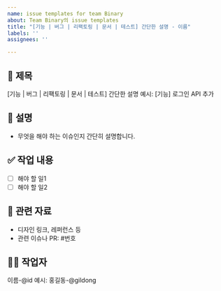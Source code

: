 ```yaml
---
name: issue templates for team Binary
about: Team Binary의 issue templates
title: "[기능 | 버그 | 리팩토링 | 문서 | 테스트] 간단한 설명 - 이름"
labels: ''
assignees: ''

---
```


## 📌 제목
[기능 | 버그 | 리팩토링 | 문서 | 테스트] 간단한 설명
예시: [기능] 로그인 API 추가

## 📝 설명
- 무엇을 해야 하는 이슈인지 간단히 설명합니다.

## ✅ 작업 내용
- [ ] 해야 할 일1
- [ ] 해야 할 일2

## 📎 관련 자료
- 디자인 링크, 레퍼런스 등
- 관련 이슈나 PR: #번호

## 🧑‍💻 작업자
이름-@id
예시: 홍길동-@gildong
